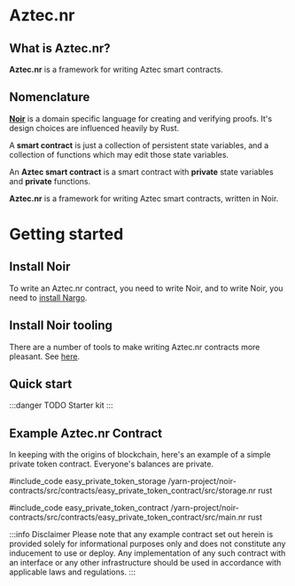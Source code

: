# Aztec.nr

## What is Aztec.nr?

**Aztec.nr** is a framework for writing Aztec smart contracts.

## Nomenclature

[**Noir**](https://noir-lang.org/) is a domain specific language for creating and verifying proofs. It's design choices are influenced heavily by Rust.

A **smart contract** is just a collection of persistent state variables, and a collection of functions which may edit those state variables.

An **Aztec smart contract** is a smart contract with **private** state variables and **private** functions.

**Aztec.nr** is a framework for writing Aztec smart contracts, written in Noir.

# Getting started

## Install Noir

To write an Aztec.nr contract, you need to write Noir, and to write Noir, you need to [install Nargo](https://noir-lang.org/getting_started/nargo_installation).

## Install Noir tooling

There are a number of tools to make writing Aztec.nr contracts more pleasant. See [here](https://github.com/noir-lang/awesome-noir#get-coding).

## Quick start

:::danger TODO
Starter kit
:::


## Example Aztec.nr Contract

In keeping with the origins of blockchain, here's an example of a simple private token contract. Everyone's balances are private.

#include_code easy_private_token_storage /yarn-project/noir-contracts/src/contracts/easy_private_token_contract/src/storage.nr rust

#include_code easy_private_token_contract /yarn-project/noir-contracts/src/contracts/easy_private_token_contract/src/main.nr rust

:::info Disclaimer
Please note that any example contract set out herein is provided solely for informational purposes only and does not constitute any inducement to use or deploy. Any implementation of any such contract with an interface or any other infrastructure should be used in accordance with applicable laws and regulations.
:::
